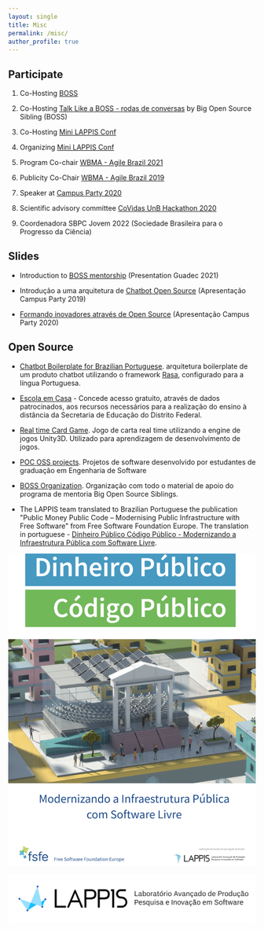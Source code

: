 ```yaml
---
layout: single
title: Misc
permalink: /misc/
author_profile: true
---
```


## Participate

1. Co-Hosting [BOSS](https://www.youtube.com/c/BigOpenSourceSibling)
1. Co-Hosting [Talk Like a BOSS - rodas de conversas](https://youtube.com/playlist?list=PLFFHHqnY3q2FLjtGKYuI-V-z9u7jzBOb_) by Big Open Source Sibling (BOSS)
1. Co-Hosting [Mini LAPPIS Conf](https://youtu.be/zynynEynpk8)
1. Organizing  [Mini LAPPIS Conf](https://github.com/lappis-unb/MiniLappisConf)
1. Program Co-chair [WBMA - Agile Brazil 2021](http://www.agilebrazil.com/2021/wbma) 
1. Publicity Co-Chair  [WBMA - Agile Brazil 2019](http://www.agilebrazil.com/2019/docs/en/wbma/) 
1. Speaker at [Campus Party 2020](https://youtu.be/MlGYHl3Iyyg)

1. Scientific advisory committee [CoVidas UnB Hackathon 2020](https://covidas-unb.github.io/InfoGerais/)

1. Coordenadora SBPC Jovem 2022 (Sociedade Brasileira para o Progresso da Ciência)

## Slides

- Introduction to [BOSS mentorship](https://docs.google.com/presentation/d/1bAOZ0gLjEIwOLhkRhakvaXG1_FP4fGuHYMVhEc72w7M/edit?usp=sharing) (Presentation Guadec 2021)

- Introdução a uma arquitetura de [Chatbot Open Source](https://docs.google.com/presentation/d/1c0bLbdfj8ztAvIQz3MNYSp0I6zjUhQDO4k3aqQianEU/edit?usp=sharing) (Apresentação Campus Party 2019)

- [Formando inovadores através de Open Source](https://docs.google.com/presentation/d/1xFwBtiMU08lOgSGFG4s9QpUZF80Ei5HENvTPN1VffGs/edit?usp=sharing) (Apresentação Campus Party 2020)

## Open Source

- [Chatbot Boilerplate for Brazilian Portuguese](https://github.com/lappis-unb/rasa-ptbr-boilerplate). arquitetura boilerplate de um produto chatbot utilizando o framework [Rasa](www.rasa.com), configurado para a língua Portuguesa.

- [Escola em Casa](https://github.com/Escola-em-Casa) - Concede acesso gratuito, através de dados patrocinados, aos recursos necessários para a realização do ensino à distância da Secretaria de Educação do Distrito Federal.

- [Real time Card Game](https://github.com/lappis-unb/realtimecardgame). Jogo de carta real time utilizando a engine de jogos Unity3D. Utilizado para aprendizagem de desenvolvimento de jogos.

- [POC OSS projects](https://github.com/fga-eps-mds). Projetos de software desenvolvido por estudantes de graduação em Engenharia de Software

- [BOSS Organization](https://github.com/BOSS-BigOpenSourceSibling/). Organização com todo o material de apoio do programa de mentoria Big Open Source Siblings.

- The LAPPIS team translated to Brazilian Portuguese the publication  "Public Money Public Code – Modernising Public Infrastructure with Free Software"
from Free Software Foundation Europe.
The translation in portuguese - [Dinheiro Público Código Público - Modernizando a Infraestrutura Pública com Software Livre](https://download.fsfe.org/campaigns/pmpc/PMPC-Modernising-with-Free-Software.pt_br.pdf).

![Dinheiro Público Código Publico - Modernizando a Infraestrutura Pública com Software Livre](/images/publico.png)


![lappis](/images/lappis.png)